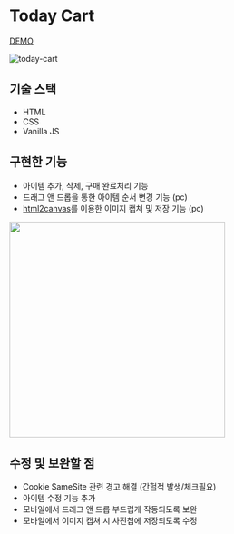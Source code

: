 # Today Cart
[DEMO](https://inhwalee.github.io/today-cart/)
  
![today-cart](https://user-images.githubusercontent.com/54103723/179262455-09433f46-9fec-44e0-985b-134598877952.gif)

## 기술 스택
- HTML
- CSS
- Vanilla JS

## 구현한 기능
- 아이템 추가, 삭제, 구매 완료처리 기능
- 드래그 앤 드롭을 통한 아이템 순서 변경 기능 (pc)
- [html2canvas](https://html2canvas.hertzen.com/)를 이용한 이미지 캡쳐 및 저장 기능 (pc)
<img src='https://user-images.githubusercontent.com/54103723/179262620-4b71ee35-5fad-4876-a544-e654e8277324.png' width='380'>

## 수정 및 보완할 점
- Cookie SameSite 관련 경고 해결 (간헐적 발생/체크필요)
- 아이템 수정 기능 추가
- 모바일에서 드래그 앤 드롭 부드럽게 작동되도록 보완
- 모바일에서 이미지 캡쳐 시 사진첩에 저장되도록 수정
